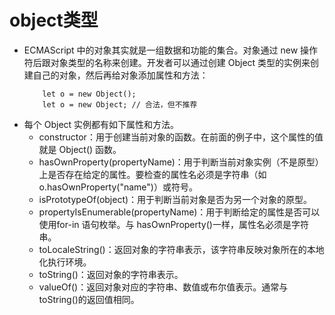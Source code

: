 # object类型
 - ECMAScript 中的对象其实就是一组数据和功能的集合。对象通过 new 操作符后跟对象类型的名称来创建。开发者可以通过创建 Object 类型的实例来创建自己的对象，然后再给对象添加属性和方法：
 	```	
		let o = new Object();
 		let o = new Object; // 合法，但不推荐
	```
 - 每个 Object 实例都有如下属性和方法。
 	- constructor：用于创建当前对象的函数。在前面的例子中，这个属性的值就是 Object() 函数。
	- hasOwnProperty(propertyName)：用于判断当前对象实例（不是原型）上是否存在给定的属性。要检查的属性名必须是字符串（如 o.hasOwnProperty("name")）或符号。
	- isPrototypeOf(object)：用于判断当前对象是否为另一个对象的原型。
	- propertyIsEnumerable(propertyName)：用于判断给定的属性是否可以使用for-in 语句枚举。与 hasOwnProperty()一样，属性名必须是字符串。
	- toLocaleString()：返回对象的字符串表示，该字符串反映对象所在的本地化执行环境。
	- toString()：返回对象的字符串表示。
	- valueOf()：返回对象对应的字符串、数值或布尔值表示。通常与 toString()的返回值相同。